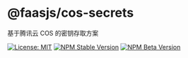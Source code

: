 # @faasjs/cos-secrets

基于腾讯云 COS 的密钥存取方案

[![License: MIT](https://img.shields.io/npm/l/@faasjs/cos-secrets.svg)](https://github.com/faasjs/faasjs/blob/master/packages/faasjs/cos-secrets/LICENSE)
[![NPM Stable Version](https://img.shields.io/npm/v/@faasjs/cos-secrets/stable.svg)](https://www.npmjs.com/package/@faasjs/cos-secrets)
[![NPM Beta Version](https://img.shields.io/npm/v/@faasjs/cos-secrets/beta.svg)](https://www.npmjs.com/package/@faasjs/cos-secrets)

